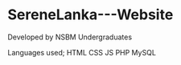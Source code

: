 # SereneLanka---Website

Developed by NSBM Undergraduates 

Languages used;
  HTML
  CSS
  JS
  PHP
  MySQL
  
